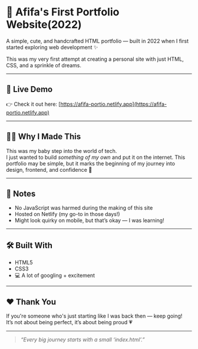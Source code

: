 # 🌸 Afifa's First Portfolio Website(2022)

A simple, cute, and handcrafted HTML portfolio — built in 2022 when I first started exploring web development ✨

This was my very first attempt at creating a personal site with just HTML, CSS, and a sprinkle of dreams.

---

## 🚀 Live Demo

👉 Check it out here: [https://afifa-portio.netlify.app](https://afifa-portio.netlify.app)

---

## 🙋‍♀️ Why I Made This

This was my baby step into the world of tech.  
I just wanted to build *something of my own* and put it on the internet. This portfolio may be simple, but it marks the beginning of my journey into design, frontend, and confidence 🫶

---

## 📌 Notes

- No JavaScript was harmed during the making of this site
- Hosted on Netlify (my go-to in those days!)
- Might look quirky on mobile, but that’s okay — I was learning!

---

## 🛠️ Built With

- HTML5
- CSS3
- 💻 A lot of googling + excitement

---

## ❤️ Thank You

If you're someone who's just starting like I was back then — keep going!  
It’s not about being perfect, it’s about being proud 💗

---

> _“Every big journey starts with a small ‘index.html’.”_

